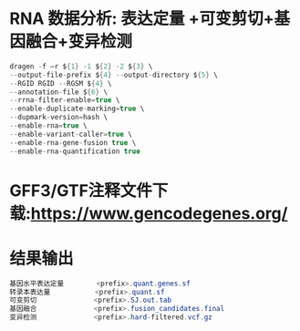 # RNA 数据分析: 表达定量 +可变剪切+基因融合+变异检测
```cs
dragen -f –r ${1} -1 ${2} -2 ${3} \
--output-file-prefix ${4} --output-directory ${5} \
--RGID RGID --RGSM ${4} \
--annotation-file ${6} \
--rrna-filter-enable=true \
--enable-duplicate-marking=true \
--dupmark-version=hash \
--enable-rna=true \
--enable-variant-caller=true \
--enable-rna-gene-fusion true \
--enable-rna-quantification true
```

# GFF3/GTF注释文件下载:https://www.gencodegenes.org/

# 结果输出
```cs
基因水平表达定量        <prefix>.quant.genes.sf
转录本表达量           <prefix>.quant.sf
可变剪切              <prefix>.SJ.out.tab
基因融合              <prefix>.fusion_candidates.final
变异检测              <prefix>.hard-filtered.vcf.gz
```